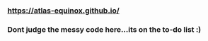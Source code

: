 ### https://atlas-equinox.github.io/




### Dont judge the messy code here...its on the to-do list :)
 
